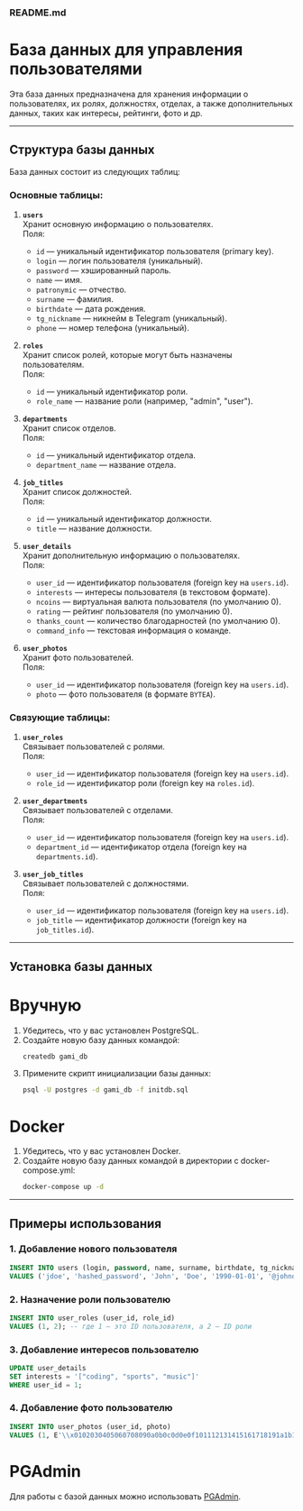 ### README.md

# База данных для управления пользователями

Эта база данных предназначена для хранения информации о пользователях, их ролях, должностях, отделах, а также дополнительных данных, таких как интересы, рейтинги, фото и др.

---

## Структура базы данных

База данных состоит из следующих таблиц:

### Основные таблицы:

1. **`users`**  
   Хранит основную информацию о пользователях.  
   Поля:  
   - `id` — уникальный идентификатор пользователя (primary key).  
   - `login` — логин пользователя (уникальный).  
   - `password` — хэшированный пароль.  
   - `name` — имя.  
   - `patronymic` — отчество.  
   - `surname` — фамилия.  
   - `birthdate` — дата рождения.  
   - `tg_nickname` — никнейм в Telegram (уникальный).  
   - `phone` — номер телефона (уникальный).

2. **`roles`**  
   Хранит список ролей, которые могут быть назначены пользователям.  
   Поля:  
   - `id` — уникальный идентификатор роли.  
   - `role_name` — название роли (например, "admin", "user").  

3. **`departments`**  
   Хранит список отделов.  
   Поля:  
   - `id` — уникальный идентификатор отдела.  
   - `department_name` — название отдела.

4. **`job_titles`**  
   Хранит список должностей.  
   Поля:  
   - `id` — уникальный идентификатор должности.  
   - `title` — название должности.

5. **`user_details`**  
   Хранит дополнительную информацию о пользователях.  
   Поля:  
   - `user_id` — идентификатор пользователя (foreign key на `users.id`).  
   - `interests` — интересы пользователя (в текстовом формате).  
   - `ncoins` — виртуальная валюта пользователя (по умолчанию 0).  
   - `rating` — рейтинг пользователя (по умолчанию 0).  
   - `thanks_count` — количество благодарностей (по умолчанию 0).  
   - `command_info` — текстовая информация о команде.  

6. **`user_photos`**  
   Хранит фото пользователей.  
   Поля:  
   - `user_id` — идентификатор пользователя (foreign key на `users.id`).  
   - `photo` — фото пользователя (в формате `BYTEA`).

### Связующие таблицы:

1. **`user_roles`**  
   Связывает пользователей с ролями.  
   Поля:  
   - `user_id` — идентификатор пользователя (foreign key на `users.id`).  
   - `role_id` — идентификатор роли (foreign key на `roles.id`).  

2. **`user_departments`**  
   Связывает пользователей с отделами.  
   Поля:  
   - `user_id` — идентификатор пользователя (foreign key на `users.id`).  
   - `department_id` — идентификатор отдела (foreign key на `departments.id`).  

3. **`user_job_titles`**  
   Связывает пользователей с должностями.  
   Поля:  
   - `user_id` — идентификатор пользователя (foreign key на `users.id`).  
   - `job_title` — идентификатор должности (foreign key на `job_titles.id`).  

---

## Установка базы данных

# Вручную

1. Убедитесь, что у вас установлен PostgreSQL.
2. Создайте новую базу данных командой:
   ```bash
   createdb gami_db
   ```
3. Примените скрипт инициализации базы данных:
   ```bash
   psql -U postgres -d gami_db -f initdb.sql
   ```
# Docker

1. Убедитесь, что у вас установлен Docker.
2. Создайте новую базу данных командой в директории с docker-compose.yml:
   ```bash
   docker-compose up -d
   ```
   
---

## Примеры использования

### 1. Добавление нового пользователя
```sql
INSERT INTO users (login, password, name, surname, birthdate, tg_nickname, phone)
VALUES ('jdoe', 'hashed_password', 'John', 'Doe', '1990-01-01', '@johndoe', '+123456789');
```

### 2. Назначение роли пользователю
```sql
INSERT INTO user_roles (user_id, role_id)
VALUES (1, 2); -- где 1 — это ID пользователя, а 2 — ID роли
```

### 3. Добавление интересов пользователю
```sql
UPDATE user_details
SET interests = '["coding", "sports", "music"]'
WHERE user_id = 1;
```

### 4. Добавление фото пользователю
```sql
INSERT INTO user_photos (user_id, photo)
VALUES (1, E'\\x0102030405060708090a0b0c0d0e0f101112131415161718191a1b1c1d1e1f');
```


# PGAdmin

Для работы с базой данных можно использовать [PGAdmin](http://127.0.0.1:5050).